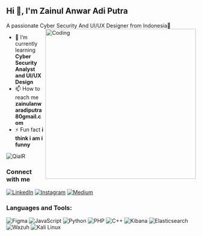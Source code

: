 ## Hi 👋, I'm Zainul Anwar Adi Putra
A passionate Cyber Security And UI/UX Designer from Indonesia🗿
<img align="right" alt="Coding" width="400" src="https://media.giphy.com/media/L1R1tvI9svkIWwpVYr/giphy.gif">

- 🌱 I’m currently learning **Cyber Security Analyst and UI/UX Design**
- 📫 How to reach me **zainulanwaradiputra80gmail.com**
- ⚡ Fun fact **i think i am i funny**
<p align="left"> <img src="https://komarev.com/ghpvc/?username=QialR&label=Profile%20views&color=0e75b6&style=flat" alt="QialR" /> </p>
<h3 align="left"> Connect with me</h3>

[![LinkedIn](https://img.shields.io/badge/-LinkedIn-blue?style=flat&logo=linkedin&logoColor=white)](your-linkedin-url)
[![Instagram](https://img.shields.io/badge/-Instagram-red?style=flat&logo=instagram&logoColor=white)](your-instagram-url)
[![Medium](https://img.shields.io/badge/-Medium-black?style=flat&logo=medium&logoColor=white)](your-medium-url)

### Languages and Tools:
![Figma](https://img.shields.io/badge/Figma-F24E1E?style=flat&logo=figma&logoColor=white)
![JavaScript](https://img.shields.io/badge/JavaScript-F7DF1E?style=flat&logo=javascript&logoColor=black)
![Python](https://img.shields.io/badge/Python-F7DF1E?style=flat&logo=Python&logoColor=black)
![PHP](https://img.shields.io/badge/PHP-777BB4?style=flat&logo=php&logoColor=white)
![C++](https://img.shields.io/badge/C++-00599C?style=flat&logo=c%2B%2B&logoColor=white)
![Kibana](https://img.shields.io/badge/Kibana-005571?style=flat&logo=kibana&logoColor=white)
![Elasticsearch](https://img.shields.io/badge/Elasticsearch-005571?style=flat&logo=elasticsearch&logoColor=white)
![Wazuh](https://img.shields.io/badge/Wazuh-005571?style=flat&logo=wazuh&logoColor=white)
![Kali Linux](https://img.shields.io/badge/Kali_Linux-557C94?style=flat&logo=kali-linux&logoColor=white)
